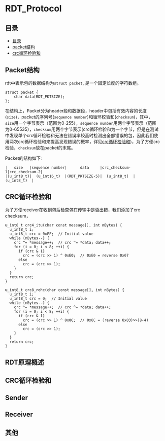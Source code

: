# RDT_Protocol

## 目录
- [目录](#%E7%9B%AE%E5%BD%95)
- [packet结构](#packet结构)
- [crc循环检验和](#crc循环检验和)

## Packet结构

rdt中表示包的数据结构为````struct packet````, 是一个固定长度的字符数组。 
````
struct packet {
    char data[RDT_PKTSIZE];
};
````
在结构上，Packet分为header段和数据段，header中包括有效内容的长度(````size````)，packet的序列号(````sequence number````)和循环校验和(````checksum````)，其中，````size````用一个字节表示（范围为0-255），````sequence number````用两个字节表示（范围为0-65535），````checksum````用两个字节表示(crc循环检验和为一个字节，但是在测试中发现单个crc循环检验和无法在错误率较高时检测出全部错误的包，因此我们使用两次crc循环检验和来提高发现错误的概率，详见[crc循环检验和](#crc循环检验和))，为了方便crc检验，````checksum````放在packet的末尾。


Packet的结构如下:


````
|   size   |sequence number|      data     |crc_checksum-1|crc_checksum-2|  
|(u_int8_t)|  (u_int16_t)  |(RDT_PKTSIZE-5)|  (u_int8_t)  |  (u_int8_t)  |
````

## CRC循环检验和
为了方便receiver在收到包后检查包在传输中是否出错，我们添加了crc checksum，

````
u_int8_t crc4_itu(char const message[], int nBytes) {
  u_int8_t i;
  u_int8_t crc = 0xFF;  // Initial value
  while (nBytes--) {
    crc ^= *message++;  // crc ^= *data; data++;
    for (i = 0; i < 8; ++i) {
      if (crc & 1)
        crc = (crc >> 1) ^ 0xE0;  // 0xE0 = reverse 0x07
      else
        crc = (crc >> 1);
    }
  }
  return crc;
}
````


````
u_int8_t crc8_rohc(char const message[], int nBytes) {
  u_int8_t i;
  u_int8_t crc = 0;  // Initial value
  while (nBytes--) {
    crc ^= *message++;  // crc ^= *data; data++;
    for (i = 0; i < 8; ++i) {
      if (crc & 1)
        crc = (crc >> 1) ^ 0x0C;  // 0x0C = (reverse 0x03)>>(8-4)
      else
        crc = (crc >> 1);
    }
  }
  return crc;
}
````
## RDT原理概述

## CRC循环检验和

## Sender

## Receiver

## 其他